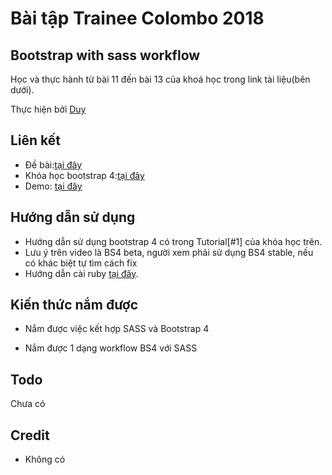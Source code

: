 # Bài tập Trainee Colombo 2018

## Bootstrap with sass workflow

Học và thực hành từ bài 11 đến bài 13 của khoá học trong link tài liệu(bên dưới).

Thực hiện bởi [Duy](https://github.com/DoVanDuyHedspi)

## Liên kết

- Đề bài:[tại đây](https://docs.google.com/spreadsheets/d/1AcPRWhkGZsbpEEnysr7i6qq9YZHvAOyGe_X_DFYu2TE/edit?ts=5a7807d7#gid=1068631537)
- Khóa học bootstrap 4:[tại đây](https://www.youtube.com/playlist?list=PLUoqTnNH-2XyNhhLuYrrmrmV46jVw6RHF)
- Demo: [tại đây](https://dovanduyhedspi.github.io/BS4SASS_DVDUY)

## Hướng dẫn sử dụng 

- Hướng dẫn sử dụng bootstrap 4 có trong Tutorial[#1] của khóa học trên.
- Lưu ý trên video là BS4 beta, người xem phải sử dụng BS4 stable, nếu có khác biệt tự tìm cách fix
- Hướng dẫn cài ruby [tại đây](https://sass-lang.com/install).
## Kiến thức nắm được

- Nắm được việc kết hợp SASS và Bootstrap 4

- Nắm được 1 dạng workflow BS4 với SASS

## Todo

Chưa có

## Credit

- Không có